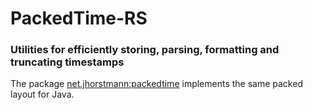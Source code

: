 # PackedTime-RS

### Utilities for efficiently storing, parsing, formatting and truncating timestamps





The package [net.jhorstmann:packedtime](https://github.com/jhorstmann/packedtime) implements the same packed layout for Java.